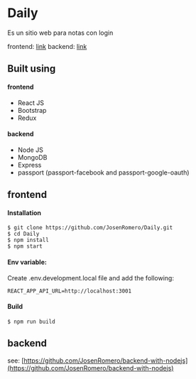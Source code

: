 # Daily

Es un sitio web para notas con login

frontend: [link](https://github.com/JosenRomero/Daily)
backend: [link](https://github.com/JosenRomero/backend-with-nodejs)

## Built using

#### frontend

- React JS
- Bootstrap
- Redux

#### backend

- Node JS 
- MongoDB
- Express
- passport (passport-facebook and passport-google-oauth)

## frontend

#### Installation 

```
$ git clone https://github.com/JosenRomero/Daily.git
$ cd Daily
$ npm install
$ npm start
```

#### Env variable:

Create .env.development.local file and add the following:

```
REACT_APP_API_URL=http://localhost:3001
```

#### Build

```
$ npm run build
```

## backend

see: [https://github.com/JosenRomero/backend-with-nodejs](https://github.com/JosenRomero/backend-with-nodejs)